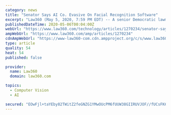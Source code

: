 ```yaml
---
category: news
title: "Senator Says AI Co. Evasive On Facial Recognition Software"
excerpt: "Law360 (May 5, 2020, 7:59 PM EDT) -- A senior Democratic lawmaker continues to press an artificial intelligence company that has reportedly been offering its facial recognition software as a \"contact tracing\" tool to track the spread of the novel coronavirus to verify that its technology works and does not pose an undue threat to US."
publishedDateTime: 2020-05-06T00:04:00Z
webUrl: "https://www.law360.com/technology/articles/1270234/senator-says-ai-co-evasive-on-facial-recognition-software"
ampWebUrl: "https://www.law360.com/amp/articles/1270234"
cdnAmpWebUrl: "https://www-law360-com.cdn.ampproject.org/c/s/www.law360.com/amp/articles/1270234"
type: article
quality: 54
heat: 54
published: false

provider:
  name: Law360
  domain: law360.com

topics:
  - Computer Vision
  - AI

secured: "EOwFjl+taYEby82TWitZ2feGNZG1YMwOUcPM6fUUW38GIIRUVJOF//fUCsFK6vWquwZts8jz1ee1j27K1deZHue6LFUnhnG2V8i7Qmymsj1kkU9FXdsgLZNkOOWqE2+0X0k1pxYH2kfIYxViwo9hwznr7KEwK1RXlKovR35kXbhS6yQuTPvGMyrblIpv6l2r1w35o5tOlaaUF/iN+hN0CeI8b/uR4p74BGsoRGLqIWRJLKVOwdviusFDXReRNEI1T4D+X83vJKTE4YIz7uAUIdn6OtdOf3gRWIuGEf3bLhK0cPE9cT/46MFMZk8KwSYG;OEDFVYbi35Mbcn14A2sAjQ=="
---
```


